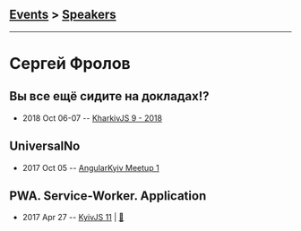 ## [Events](../README.md) > [Speakers](../speakers.md)
---

# Сергей Фролов

## Вы все ещё сидите на докладах!?
- 2018 Oct 06-07 -- [KharkivJS 9 - 2018](https://www.youtube.com/watch?v=e-vPQeGRw9k)    
## UniversalNo
- 2017 Oct 05 -- [AngularKyiv Meetup 1](https://www.youtube.com/watch?v=0XXFLMfHKkY)    
## PWA. Service-Worker. Application
- 2017 Apr 27 -- [KyivJS 11](https://www.youtube.com/watch?v=i2OOIyzEqvE)  | [:notebook:](https://drive.google.com/file/d/0B4xFRFS363tpMGJ4OUIxam1zWEk/view)  

